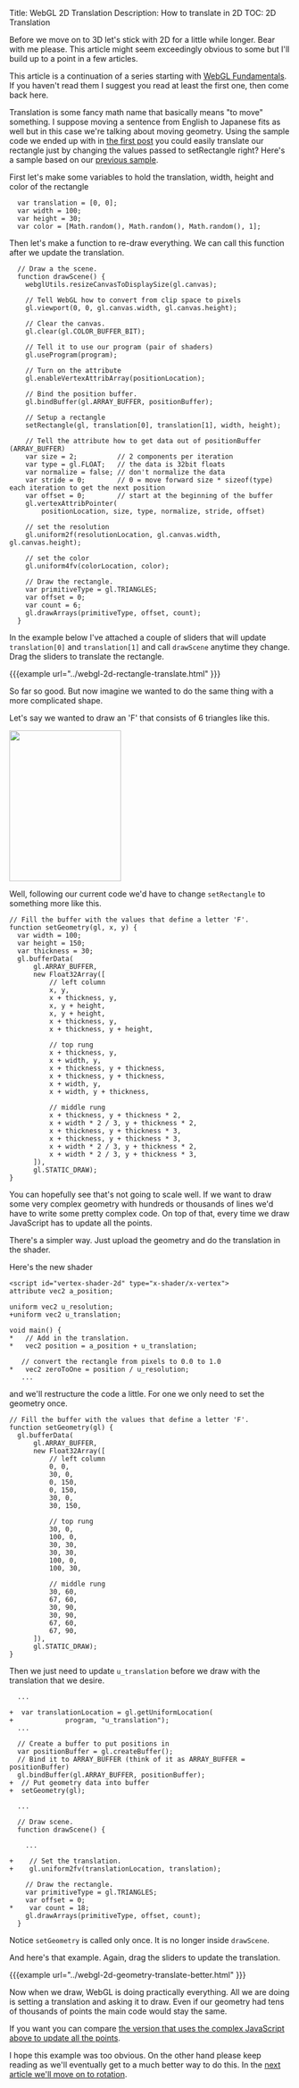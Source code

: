 Title: WebGL 2D Translation
Description: How to translate in 2D
TOC: 2D Translation


Before we move on to 3D let's stick with 2D for a little while longer.
Bear with me please.  This article might seem exceedingly obvious to some
but I'll build up to a point in a few articles.

This article is a continuation of a series starting with [WebGL
Fundamentals](webgl-fundamentals.html).  If you haven't read them I
suggest you read at least the first one, then come back here.

Translation is some fancy math name that basically means "to move"
something.  I suppose moving a sentence from English to Japanese fits as
well but in this case we're talking about moving geometry.  Using the
sample code we ended up with in [the first post](webgl-fundamentals.html)
you could easily translate our rectangle just by changing the values
passed to setRectangle right?  Here's a sample based on our [previous
sample](webgl-fundamentals.html).

First let's make some variables to hold the translation, width, height and
color of the rectangle

```
  var translation = [0, 0];
  var width = 100;
  var height = 30;
  var color = [Math.random(), Math.random(), Math.random(), 1];
```

Then let's make a function to re-draw everything.  We can call this
function after we update the translation.

```
  // Draw a the scene.
  function drawScene() {
    webglUtils.resizeCanvasToDisplaySize(gl.canvas);

    // Tell WebGL how to convert from clip space to pixels
    gl.viewport(0, 0, gl.canvas.width, gl.canvas.height);

    // Clear the canvas.
    gl.clear(gl.COLOR_BUFFER_BIT);

    // Tell it to use our program (pair of shaders)
    gl.useProgram(program);

    // Turn on the attribute
    gl.enableVertexAttribArray(positionLocation);

    // Bind the position buffer.
    gl.bindBuffer(gl.ARRAY_BUFFER, positionBuffer);

    // Setup a rectangle
    setRectangle(gl, translation[0], translation[1], width, height);

    // Tell the attribute how to get data out of positionBuffer (ARRAY_BUFFER)
    var size = 2;          // 2 components per iteration
    var type = gl.FLOAT;   // the data is 32bit floats
    var normalize = false; // don't normalize the data
    var stride = 0;        // 0 = move forward size * sizeof(type) each iteration to get the next position
    var offset = 0;        // start at the beginning of the buffer
    gl.vertexAttribPointer(
        positionLocation, size, type, normalize, stride, offset)

    // set the resolution
    gl.uniform2f(resolutionLocation, gl.canvas.width, gl.canvas.height);

    // set the color
    gl.uniform4fv(colorLocation, color);

    // Draw the rectangle.
    var primitiveType = gl.TRIANGLES;
    var offset = 0;
    var count = 6;
    gl.drawArrays(primitiveType, offset, count);
  }
```

In the example below I've attached a couple of sliders that will update
`translation[0]` and `translation[1]` and call `drawScene` anytime they
change.  Drag the sliders to translate the rectangle.

{{{example url="../webgl-2d-rectangle-translate.html" }}}

So far so good. But now imagine we wanted to do the same thing with a
more complicated shape.

Let's say we wanted to draw an 'F' that consists of 6 triangles like this.

<img src="../resources/polygon-f.svg" width="200" height="270" class="webgl_center">

Well, following our current code we'd have to change `setRectangle` to
something more like this.

```
// Fill the buffer with the values that define a letter 'F'.
function setGeometry(gl, x, y) {
  var width = 100;
  var height = 150;
  var thickness = 30;
  gl.bufferData(
      gl.ARRAY_BUFFER,
      new Float32Array([
          // left column
          x, y,
          x + thickness, y,
          x, y + height,
          x, y + height,
          x + thickness, y,
          x + thickness, y + height,

          // top rung
          x + thickness, y,
          x + width, y,
          x + thickness, y + thickness,
          x + thickness, y + thickness,
          x + width, y,
          x + width, y + thickness,

          // middle rung
          x + thickness, y + thickness * 2,
          x + width * 2 / 3, y + thickness * 2,
          x + thickness, y + thickness * 3,
          x + thickness, y + thickness * 3,
          x + width * 2 / 3, y + thickness * 2,
          x + width * 2 / 3, y + thickness * 3,
      ]),
      gl.STATIC_DRAW);
}
```

You can hopefully see that's not going to scale well.  If we want to draw
some very complex geometry with hundreds or thousands of lines we'd have
to write some pretty complex code.  On top of that, every time we draw
JavaScript has to update all the points.

There's a simpler way. Just upload the geometry and do the translation in
the shader.

Here's the new shader

```
<script id="vertex-shader-2d" type="x-shader/x-vertex">
attribute vec2 a_position;

uniform vec2 u_resolution;
+uniform vec2 u_translation;

void main() {
*   // Add in the translation.
*   vec2 position = a_position + u_translation;

   // convert the rectangle from pixels to 0.0 to 1.0
*   vec2 zeroToOne = position / u_resolution;
   ...
```

and we'll restructure the code a little.  For one we only need to set the
geometry once.

```
// Fill the buffer with the values that define a letter 'F'.
function setGeometry(gl) {
  gl.bufferData(
      gl.ARRAY_BUFFER,
      new Float32Array([
          // left column
          0, 0,
          30, 0,
          0, 150,
          0, 150,
          30, 0,
          30, 150,

          // top rung
          30, 0,
          100, 0,
          30, 30,
          30, 30,
          100, 0,
          100, 30,

          // middle rung
          30, 60,
          67, 60,
          30, 90,
          30, 90,
          67, 60,
          67, 90,
      ]),
      gl.STATIC_DRAW);
}
```

Then we just need to update `u_translation` before we draw with the
translation that we desire.

```
  ...

+  var translationLocation = gl.getUniformLocation(
+             program, "u_translation");
  ...

  // Create a buffer to put positions in
  var positionBuffer = gl.createBuffer();
  // Bind it to ARRAY_BUFFER (think of it as ARRAY_BUFFER = positionBuffer)
  gl.bindBuffer(gl.ARRAY_BUFFER, positionBuffer);
+  // Put geometry data into buffer
+  setGeometry(gl);

  ...

  // Draw scene.
  function drawScene() {

    ...

+    // Set the translation.
+    gl.uniform2fv(translationLocation, translation);

    // Draw the rectangle.
    var primitiveType = gl.TRIANGLES;
    var offset = 0;
*    var count = 18;
    gl.drawArrays(primitiveType, offset, count);
  }
```

Notice `setGeometry` is called only once.  It is no longer inside
`drawScene`.

And here's that example.  Again, drag the sliders to update the
translation.

{{{example url="../webgl-2d-geometry-translate-better.html" }}}

Now when we draw, WebGL is doing practically everything.  All we are doing
is setting a translation and asking it to draw.  Even if our geometry had
tens of thousands of points the main code would stay the same.

If you want you can compare [the version that uses the complex JavaScript
above to update all the points](../webgl-2d-geometry-translate.html).

I hope this example was too obvious. On the other hand please
keep reading as we'll eventually get to a much better way to do this.
In the [next article we'll move on to rotation](webgl-2d-rotation.html).


